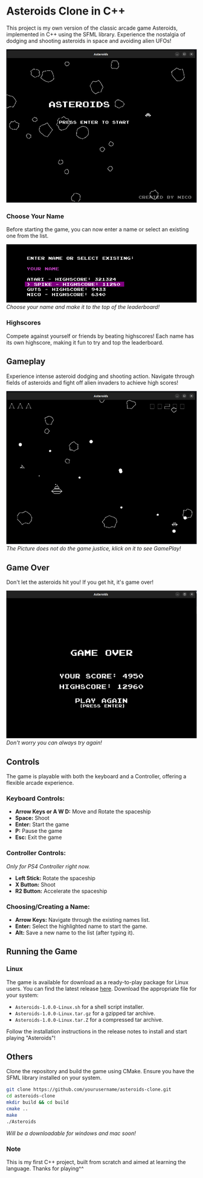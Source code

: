 # Asteroids Clone in C++

This project is my own version of the classic arcade game Asteroids, 
implemented in C++ using the SFML library. Experience the nostalgia 
of dodging and shooting asteroids in space and avoiding alien UFOs!

![Start Screen](assets/gameplay/start-screen.png)

### Choose Your Name
Before starting the game, you can now enter a name or select an 
existing one from the list.

![Choose Name](assets/gameplay/choose-name.png)
*Choose your name and make it to the top of the leaderboard!*

### Highscores
Compete against yourself or friends by beating highscores! Each name has 
its own highscore, making it fun to try and top the leaderboard.

## Gameplay 

Experience intense asteroid dodging and shooting action.
Navigate through fields of asteroids and fight off alien 
invaders to achieve high scores!

[![Gameplay Screenshot](assets/gameplay/gameplay.png)](https://www.youtube.com/watch?v=26BmzsI9pHM)
*The Picture does not do the game justice, klick on it to see GamePlay!*

## Game Over 

Don't let the asteroids hit you! If you get hit, it's game over!

![Game Over Screenshot](assets/gameplay/game-over.png)
*Don't worry you can always try again!*

## Controls

The game is playable with both the keyboard and a
Controller, offering a flexible arcade experience.

### Keyboard Controls:

- **Arrow Keys or A W D:** Move and Rotate the spaceship
- **Space:** Shoot
- **Enter:** Start the game
- **P:** Pause the game
- **Esc:** Exit the game

### Controller Controls:

*Only for PS4 Controller right now.*

- **Left Stick:** Rotate the spaceship
- **X Button:** Shoot
- **R2 Button:** Accelerate the spaceship

### Choosing/Creating a Name:

- **Arrow Keys:** Navigate through the existing names list.
- **Enter:** Select the highlighted name to start the game.
- **Alt:** Save a new name to the list (after typing it).

## Running the Game

### Linux

The game is available for download as a ready-to-play package for Linux users. 
You can find the latest release [here](https://github.com/vnic03/Asteroids/releases/tag/v1.0.0). 
Download the appropriate file for your system:

- `Asteroids-1.0.0-Linux.sh` for a shell script installer.
- `Asteroids-1.0.0-Linux.tar.gz` for a gzipped tar archive.
- `Asteroids-1.0.0-Linux.tar.Z` for a compressed tar archive.

Follow the installation instructions in the release notes to install and start playing "Asteroids"!

## Others

Clone the repository and build the game using CMake. Ensure you have the SFML library installed on your system.

```bash
git clone https://github.com/yourusername/asteroids-clone.git
cd asteroids-clone
mkdir build && cd build
cmake ..
make
./Asteroids
```

*Will be a downloadable for windows and mac soon!*

### Note

This is my first C++ project, built from scratch and aimed at learning the language. Thanks for playing^^